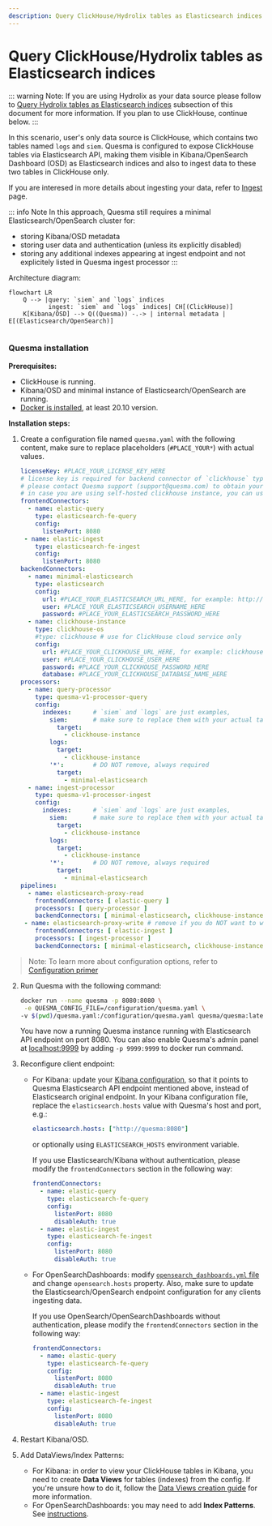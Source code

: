 ```yaml
---
description: Query ClickHouse/Hydrolix tables as Elasticsearch indices
---
```

# Query ClickHouse/Hydrolix tables as Elasticsearch indices

::: warning
Note: If you are using Hydrolix as your data source please follow to [Query Hydrolix tables as Elasticsearch indices](./example-2-0.md) subsection of this document for more information. If you plan to use ClickHouse, continue below.
:::


In this scenario, user's only data source is ClickHouse, which contains two tables named `logs` and `siem`.
Quesma is configured to expose ClickHouse tables via Elasticsearch API, making them visible in Kibana/OpenSearch Dashboard (OSD) as Elasticsearch indices and also to ingest data to these two tables in ClickHouse only.

If you are interesed in more details about ingesting your data, refer to [Ingest](/ingest.md) page.

::: info Note
In this approach, Quesma still requires a minimal Elasticsearch/OpenSearch cluster for:
* storing Kibana/OSD metadata
* storing user data and authentication (unless its explicitly disabled)
* storing any additional indexes appearing at ingest endpoint and not explicitely listed in Quesma ingest processor
:::

Architecture diagram:
```mermaid
flowchart LR 
    Q --> |query: `siem` and `logs` indices
           ingest: `siem` and `logs` indices| CH[(ClickHouse)]
    K[Kibana/OSD] --> Q((Quesma)) -.-> | internal metadata | E[(Elasticsearch/OpenSearch)]
    
```

### Quesma installation

**Prerequisites:**
* ClickHouse is running.
* Kibana/OSD and minimal instance of Elasticsearch/OpenSearch are running.
* [Docker is installed](https://www.docker.com/get-started/), at least 20.10 version.


**Installation steps:**

1. Create a configuration file named `quesma.yaml` with the following content, make sure to replace placeholders (`#PLACE_YOUR*`) with actual values.
    ```yaml
    licenseKey: #PLACE_YOUR_LICENSE_KEY_HERE 
    # license key is required for backend connector of `clickhouse` type, 
    # please contact Quesma support (support@quesma.com) to obtain yours
    # in case you are using self-hosted clickhouse instance, you can use `clickhouse-os` backend connector and continue without the license key  
    frontendConnectors:
      - name: elastic-query
        type: elasticsearch-fe-query
        config:
          listenPort: 8080
     - name: elastic-ingest
        type: elasticsearch-fe-ingest
        config:
          listenPort: 8080
    backendConnectors:
      - name: minimal-elasticsearch
        type: elasticsearch
        config:
          url: #PLACE_YOUR_ELASTICSEARCH_URL_HERE, for example: http://192.168.0.7:9200
          user: #PLACE_YOUR_ELASTICSEARCH_USERNAME_HERE
          password: #PLACE_YOUR_ELASTICSEARCH_PASSWORD_HERE
      - name: clickhouse-instance
        type: clickhouse-os
        #type: clickhouse # use for ClickHouse cloud service only
        config:
          url: #PLACE_YOUR_CLICKHOUSE_URL_HERE, for example: clickhouse://192.168.0.7:9000
          user: #PLACE_YOUR_CLICKHOUSE_USER_HERE
          password: #PLACE_YOUR_CLICKHOUSE_PASSWORD_HERE
          database: #PLACE_YOUR_CLICKHOUSE_DATABASE_NAME_HERE
    processors:
      - name: query-processor
        type: quesma-v1-processor-query
        config:
          indexes:      # `siem` and `logs` are just examples, 
            siem:       # make sure to replace them with your actual table names in your ClickHouse instance
              target:
                - clickhouse-instance
            logs:
              target:
                - clickhouse-instance
            '*':        # DO NOT remove, always required
              target:
                - minimal-elasticsearch
      - name: ingest-processor
        type: quesma-v1-processor-ingest
        config:
          indexes:      # `siem` and `logs` are just examples, 
            siem:       # make sure to replace them with your actual table or index names in your ClickHouse instance
              target:
                - clickhouse-instance
            logs:
              target:
                - clickhouse-instance
            '*':        # DO NOT remove, always required
              target:
                - minimal-elasticsearch
    pipelines:
      - name: elasticsearch-proxy-read
        frontendConnectors: [ elastic-query ]
        processors: [ query-processor ]
        backendConnectors: [ minimal-elasticsearch, clickhouse-instance ]
     - name: elasticsearch-proxy-write # remove if you do NOT want to write data to ClickHouse
        frontendConnectors: [ elastic-ingest ]
        processors: [ ingest-processor ]
        backendConnectors: [ minimal-elasticsearch, clickhouse-instance ]
    ```
> Note: To learn more about configuration options, refer to [Configuration primer](/config-primer.md)
    
2. Run Quesma with the following command:
    ```bash
    docker run --name quesma -p 8080:8080 \
     -e QUESMA_CONFIG_FILE=/configuration/quesma.yaml \
    -v $(pwd)/quesma.yaml:/configuration/quesma.yaml quesma/quesma:latest 
    ```
   You have now a running Quesma instance running  with Elasticsearch API endpoint on port 8080. You can also enable Quesma's admin panel at [localhost:9999](http://localhost:9999/) by adding `-p 9999:9999` to docker run command.

3. Reconfigure client endpoint:
   * For Kibana: update your [Kibana configuration](https://www.elastic.co/guide/en/kibana/current/settings.html), so that it points to Quesma Elasticsearch API endpoint mentioned above, instead of Elasticsearch original endpoint. In your Kibana configuration file, replace the `elasticsearch.hosts` value with Quesma's host and port, e.g.:
      ```yaml
      elasticsearch.hosts: ["http://quesma:8080"]
      ```
      or optionally using `ELASTICSEARCH_HOSTS` environment variable.

      If you use Elasticsearch/Kibana without authentication, please modify the `frontendConnectors` section in the following way:
      ```yaml
      frontendConnectors:
        - name: elastic-query
          type: elasticsearch-fe-query
          config:
            listenPort: 8080
            disableAuth: true
        - name: elastic-ingest
          type: elasticsearch-fe-ingest
          config:
            listenPort: 8080
            disableAuth: true
      ```
   * For OpenSearchDashboards: modify [`opensearch_dashboards.yml` file](https://opensearch.org/docs/latest/install-and-configure/configuring-dashboards/) and change `opensearch.hosts` property.
   Also, make sure to update the Elasticsearch/OpenSearch endpoint configuration for any clients ingesting data.

      If you use OpenSearch/OpenSearchDashboards without authentication, please modify the `frontendConnectors` section in the following way:
      ```yaml
      frontendConnectors:
        - name: elastic-query
          type: elasticsearch-fe-query
          config:
            listenPort: 8080
            disableAuth: true
        - name: elastic-ingest
          type: elasticsearch-fe-ingest
          config:
            listenPort: 8080
            disableAuth: true
      ```
5. Restart Kibana/OSD.
6. Add DataViews/Index Patterns:
   * For Kibana: in order to view your ClickHouse tables in Kibana, you need to create **Data Views** for tables (indexes) from the config. If you're unsure how to do it, follow the [Data Views creation guide](./adding-kibana-dataviews.md) for more information.
   * For OpenSearchDashboards: you may need to add **Index Patterns**. See [instructions](https://opensearch.org/docs/latest/dashboards/management/index-patterns/).
